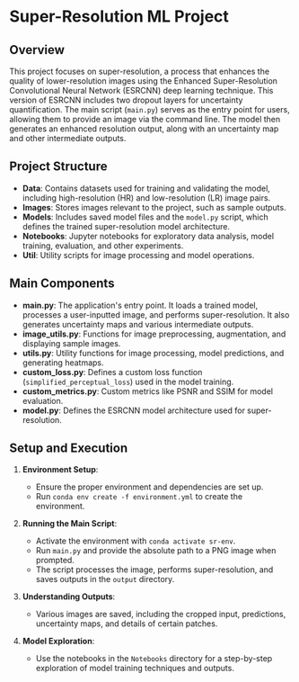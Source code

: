 # Super-Resolution ML Project

## Overview

This project focuses on super-resolution, a process that enhances the quality of lower-resolution images using the Enhanced Super-Resolution Convolutional Neural Network (ESRCNN) deep learning technique. This version of ESRCNN includes two dropout layers for uncertainty quantification. The main script (`main.py`) serves as the entry point for users, allowing them to provide an image via the command line. The model then generates an enhanced resolution output, along with an uncertainty map and other intermediate outputs.

## Project Structure

- **Data**: Contains datasets used for training and validating the model, including high-resolution (HR) and low-resolution (LR) image pairs.
- **Images**: Stores images relevant to the project, such as sample outputs.
- **Models**: Includes saved model files and the `model.py` script, which defines the trained super-resolution model architecture.
- **Notebooks**: Jupyter notebooks for exploratory data analysis, model training, evaluation, and other experiments.
- **Util**: Utility scripts for image processing and model operations.

## Main Components

- **main.py**: The application's entry point. It loads a trained model, processes a user-inputted image, and performs super-resolution. It also generates uncertainty maps and various intermediate outputs.
- **image_utils.py**: Functions for image preprocessing, augmentation, and displaying sample images.
- **utils.py**: Utility functions for image processing, model predictions, and generating heatmaps.
- **custom_loss.py**: Defines a custom loss function (`simplified_perceptual_loss`) used in the model training.
- **custom_metrics.py**: Custom metrics like PSNR and SSIM for model evaluation.
- **model.py**: Defines the ESRCNN model architecture used for super-resolution.

## Setup and Execution

1. **Environment Setup**:
   - Ensure the proper environment and dependencies are set up.
   - Run `conda env create -f environment.yml` to create the environment.

2. **Running the Main Script**:
   - Activate the environment with `conda activate sr-env`.
   - Run `main.py` and provide the absolute path to a PNG image when prompted.
   - The script processes the image, performs super-resolution, and saves outputs in the `output` directory.

3. **Understanding Outputs**:
   - Various images are saved, including the cropped input, predictions, uncertainty maps, and details of certain patches.

4. **Model Exploration**:
   - Use the notebooks in the `Notebooks` directory for a step-by-step exploration of model training techniques and outputs.
